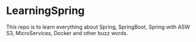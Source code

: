 # LearningSpring
This repo is to learn everything about Spring, SpringBoot, Spring with ASW S3, MicroServices, Docker and other buzz words.
